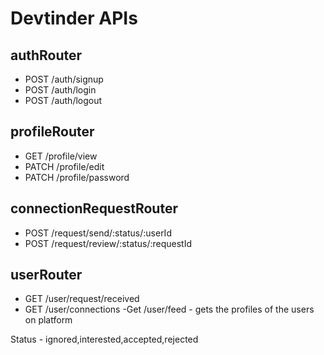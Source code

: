 # Devtinder APIs
## authRouter
- POST /auth/signup
- POST /auth/login
- POST /auth/logout

## profileRouter
- GET /profile/view
- PATCH /profile/edit
- PATCH /profile/password

## connectionRequestRouter
- POST /request/send/:status/:userId
- POST /request/review/:status/:requestId

## userRouter
- GET /user/request/received 
- GET /user/connections
-Get /user/feed - gets the profiles of the users on platform

Status - ignored,interested,accepted,rejected

